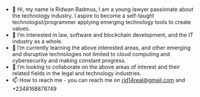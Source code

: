 - 👋 Hi, my name is Ridwan Badmus, I am a young lawyer passionate about the technology industry. I aspire to become a self-taught technologist/programmer applying emerging technology tools to create values.
- 👀 I’m interested in law, software and blockchain development, and the IT industry as a whole. 
- 🌱 I’m currently learning the above interested areas, and other emerging and disruptive technologies not limited to cloud computing and cybersecurity and making constant progress. 
- 💞️ I’m looking to collaborate on the above areas of interest and their related fields in the legal and technology industries. 
- 📫 How to reach me - you can reach me on rid14real@gmail.com and +2348168878749

<!---
rid14real/rid14real is a ✨ special ✨ repository because its `README.md` (this file) appears on your GitHub profile.
You can click the Preview link to take a look at your changes.
--->
